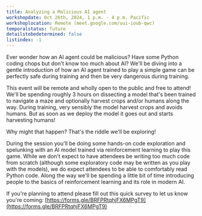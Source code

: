 ```yaml
---
title: Analyzing a Malicious AI agent
workshopdate: Oct 26th, 2024, 1 p.m. - 4 p.m. Pacific
workshoplocation: Remote (meet.google.com/uui-ioub-qwc)
temporalstatus: future
detailstobedetermined: false
listindex: -1
---
```


Ever wonder how an AI agent could be malicious? Have some Python coding chops but don't know too much about AI? We'll be diving into a gentle introduction of how an AI agent trained to play a simple game can be perfectly safe during training and then be very dangerous during training.

This event will be remote and wholly open to the public and free to attend!
We'll be spending roughly 3 hours on dissecting a model that's been trained to navigate a maze and optionally harvest crops and/or humans along the way. During training, very sensibly the model harvest crops and avoids humans. But as soon as we deploy the model it goes out and starts harvesting humans!

Why might that happen? That's the riddle we'll be exploring!

During the session you'll be doing some hands-on code exploration and spelunking with an AI model trained via reinforcement learning to play this game. While we don't expect to have attendees be writing too much code from scratch (although some exploratory code may be written as you play with the models), we do expect attendees to be able to comfortably read Python code. Along the way we'll be spending a little bit of time introducing people to the basics of reinforcement learning and its role in modern AI.

If you're planning to attend please fill out this quick survey to let us know you're coming: [https://forms.gle/BRFPRtqhjFX6MPgT9](https://forms.gle/BRFPRtqhjFX6MPgT9)
